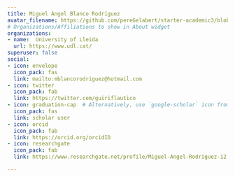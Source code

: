 ```yaml
---
title: Miguel Ángel Blanco Rodríguez
avatar_filename: https://github.com/pereGelabert/starter-academic3/blob/master/content/authors/avatar.jpg?raw=true
# Organizations/Affiliations to show in About widget
organizations:
- name:  University of Lleida
  url: https://www.udl.cat/
superuser: false
social:
- icon: envelope
  icon_pack: fas
  link: mailto:mblancorodriguez@hotmail.com
- icon: twitter
  icon_pack: fab
  link: https://twitter.com/guiriflautico
- icon: graduation-cap  # Alternatively, use `google-scholar` icon from `ai` icon pack
  icon_pack: fas
  link: scholar user
- icon: orcid
  icon_pack: fab
  link: https://orcid.org/orcidID
- icon: researchgate
  icon_pack: fab
  link: https://www.researchgate.net/profile/Miguel-Angel-Rodriguez-12

---
```

